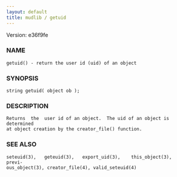 ```yaml
---
layout: default
title: mudlib / getuid
---
```


Version: e36f9fe




### NAME
    getuid() - return the user id (uid) of an object


### SYNOPSIS
    string getuid( object ob );


### DESCRIPTION
    Returns  the  user id of an object.  The uid of an object is determined
    at object creation by the creator_file() function.


### SEE ALSO
    seteuid(3),   geteuid(3),   export_uid(3),    this_object(3),    previ‐
    ous_object(3), creator_file(4), valid_seteuid(4)



